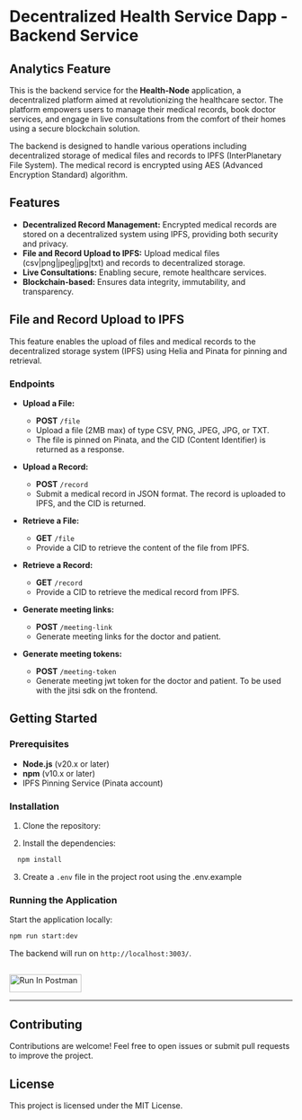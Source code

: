 # Decentralized Health Service Dapp - Backend Service

## Analytics Feature 

This is the backend service for the **Health-Node** application, a decentralized platform aimed at revolutionizing the healthcare sector. The platform empowers users to manage their medical records, book doctor services, and engage in live consultations from the comfort of their homes using a secure blockchain solution.

The backend is designed to handle various operations including decentralized storage of medical files and records to IPFS (InterPlanetary File System). The medical record is encrypted using AES (Advanced Encryption Standard) algorithm.

## Features

-   **Decentralized Record Management:** Encrypted medical records are stored on a decentralized system using IPFS, providing both security and privacy.
-   **File and Record Upload to IPFS:** Upload medical files (csv|png|jpeg|jpg|txt) and records to decentralized storage.
-   **Live Consultations:** Enabling secure, remote healthcare services.
-   **Blockchain-based:** Ensures data integrity, immutability, and transparency.

## File and Record Upload to IPFS

This feature enables the upload of files and medical records to the decentralized storage system (IPFS) using Helia and Pinata for pinning and retrieval.

### Endpoints

-   **Upload a File:**
    -   **POST** `/file`
    -   Upload a file (2MB max) of type CSV, PNG, JPEG, JPG, or TXT.
    -   The file is pinned on Pinata, and the CID (Content Identifier) is returned as a response.
-   **Upload a Record:**

    -   **POST** `/record`
    -   Submit a medical record in JSON format. The record is uploaded to IPFS, and the CID is returned.

-   **Retrieve a File:**

    -   **GET** `/file`
    -   Provide a CID to retrieve the content of the file from IPFS.

-   **Retrieve a Record:**

    -   **GET** `/record`
    -   Provide a CID to retrieve the medical record from IPFS.

-   **Generate meeting links:**

    -   **POST** `/meeting-link`
    -   Generate meeting links for the doctor and patient.

-   **Generate meeting tokens:**

    -   **POST** `/meeting-token`
    -   Generate meeting jwt token for the doctor and patient. To be used with the jitsi sdk on the frontend.

## Getting Started

### Prerequisites

-   **Node.js** (v20.x or later)
-   **npm** (v10.x or later)
-   IPFS Pinning Service (Pinata account)

### Installation

1. Clone the repository:

2. Install the dependencies:

```bash
  npm install
```

3. Create a `.env` file in the project root using the .env.example

### Running the Application

Start the application locally:

```bash
npm run start:dev
```

The backend will run on `http://localhost:3003/`.

##

[<img src="https://run.pstmn.io/button.svg" alt="Run In Postman" style="width: 128px; height: 32px;">](https://app.getpostman.com/run-collection/30184044-365d3cfb-0798-448e-8d0b-2774941ce516?action=collection%2Ffork&source=rip_markdown&collection-url=entityId%3D30184044-365d3cfb-0798-448e-8d0b-2774941ce516%26entityType%3Dcollection%26workspaceId%3D87ee739b-41e7-4576-8563-af306c8635ce)

---

## Contributing

Contributions are welcome! Feel free to open issues or submit pull requests to improve the project.

## License

This project is licensed under the MIT License.
